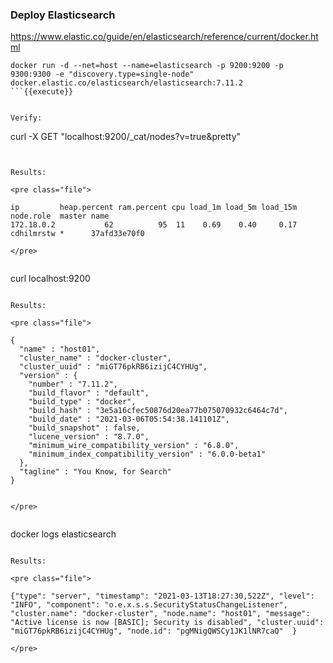 
### Deploy Elasticsearch

https://www.elastic.co/guide/en/elasticsearch/reference/current/docker.html


```
docker run -d --net=host --name=elasticsearch -p 9200:9200 -p 9300:9300 -e "discovery.type=single-node" docker.elastic.co/elasticsearch/elasticsearch:7.11.2
```{{execute}}


Verify:
```
curl -X GET "localhost:9200/_cat/nodes?v=true&pretty"
```{{execute}}


Results:

<pre class="file">

ip         heap.percent ram.percent cpu load_1m load_5m load_15m node.role  master name
172.18.0.2           62          95  11    0.69    0.40     0.17 cdhilmrstw *      37afd33e70f0

</pre>


```
curl localhost:9200
```{{execute}}

Results:

<pre class="file">

{
  "name" : "host01",
  "cluster_name" : "docker-cluster",
  "cluster_uuid" : "miGT76pkRB6izijC4CYHUg",
  "version" : {
    "number" : "7.11.2",
    "build_flavor" : "default",
    "build_type" : "docker",
    "build_hash" : "3e5a16cfec50876d20ea77b075070932c6464c7d",
    "build_date" : "2021-03-06T05:54:38.141101Z",
    "build_snapshot" : false,
    "lucene_version" : "8.7.0",
    "minimum_wire_compatibility_version" : "6.8.0",
    "minimum_index_compatibility_version" : "6.0.0-beta1"
  },
  "tagline" : "You Know, for Search"
}


</pre>


```
docker logs elasticsearch
```{{execute}}

Results:

<pre class="file">

{"type": "server", "timestamp": "2021-03-13T18:27:30,522Z", "level": "INFO", "component": "o.e.x.s.s.SecurityStatusChangeListener", "cluster.name": "docker-cluster", "node.name": "host01", "message": "Active license is now [BASIC]; Security is disabled", "cluster.uuid": "miGT76pkRB6izijC4CYHUg", "node.id": "pgMNigQWSCy1JK1lNR7caQ"  }

</pre>
